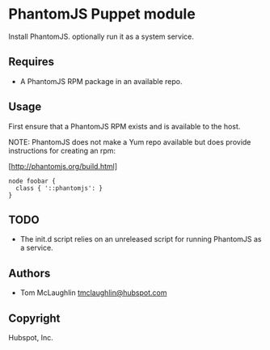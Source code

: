 # PhantomJS Puppet module
Install PhantomJS.  optionally run it as a system service.

## Requires
* A PhantomJS RPM package in an available repo.

## Usage
First ensure that a PhantomJS RPM exists and is available to the host.

NOTE: PhantomJS does not make a Yum repo available but does provide
instructions for creating an rpm:

[http://phantomjs.org/build.html]

```puppet
node foobar {
  class { '::phantomjs': }
}
```

## TODO
* The init.d script relies on an unreleased script for running PhantomJS as
 a service.

## Authors
* Tom McLaughlin <tmclaughlin@hubspot.com>

## Copyright
Hubspot, Inc.

